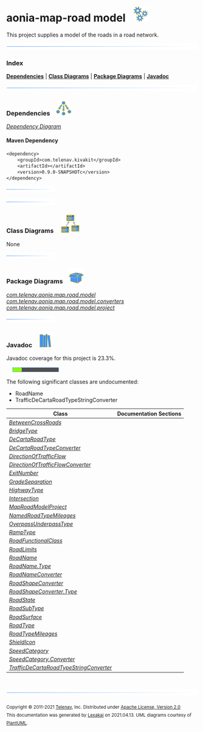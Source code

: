# aonia-map-road model &nbsp;&nbsp;![](documentation/images/gears-40.png)

This project supplies a model of the roads in a road network.

![](documentation/images/horizontal-line.png)

### Index



[**Dependencies**](#dependencies) | [**Class Diagrams**](#class-diagrams) | [**Package Diagrams**](#package-diagrams) | [**Javadoc**](#javadoc)

![](documentation/images/horizontal-line.png)

### Dependencies <a name="dependencies"></a> &nbsp;&nbsp; ![](documentation/images/dependencies-40.png)

[*Dependency Diagram*](documentation/diagrams/dependencies.svg)

#### Maven Dependency

    <dependency>
        <groupId>com.telenav.kivakit</groupId>
        <artifactId></artifactId>
        <version>0.9.0-SNAPSHOTc</version>
    </dependency>

![](documentation/images/short-horizontal-line.png)

[//]: # (start-user-text)



[//]: # (end-user-text)

![](documentation/images/short-horizontal-line.png)

### Class Diagrams <a name="class-diagrams"></a> &nbsp; &nbsp; ![](documentation/images/diagram-48.png)

None

![](documentation/images/short-horizontal-line.png)

### Package Diagrams <a name="package-diagrams"></a> &nbsp;&nbsp; ![](documentation/images/box-40.png)

[*com.telenav.aonia.map.road.model*](documentation/diagrams/com.telenav.aonia.map.road.model.svg)  
[*com.telenav.aonia.map.road.model.converters*](documentation/diagrams/com.telenav.aonia.map.road.model.converters.svg)  
[*com.telenav.aonia.map.road.model.project*](documentation/diagrams/com.telenav.aonia.map.road.model.project.svg)  

![](documentation/images/short-horizontal-line.png)

### Javadoc <a name="javadoc"></a> &nbsp;&nbsp; ![](documentation/images/books-40.png)

Javadoc coverage for this project is 23.3%.  
  
&nbsp; &nbsp;  ![](documentation/images/meter-20-12.png)

The following significant classes are undocumented:  

- RoadName  
- TrafficDeCartaRoadTypeStringConverter

| Class | Documentation Sections |
|---|---|
| [*BetweenCrossRoads*](https://telenav.github.io/aonia/javadoc/aonia.map.road.model/com/telenav/aonia/map/road/model/BetweenCrossRoads.html) |  |  
| [*BridgeType*](https://telenav.github.io/aonia/javadoc/aonia.map.road.model/com/telenav/aonia/map/road/model/BridgeType.html) |  |  
| [*DeCartaRoadType*](https://telenav.github.io/aonia/javadoc/aonia.map.road.model/com/telenav/aonia/map/road/model/DeCartaRoadType.html) |  |  
| [*DeCartaRoadTypeConverter*](https://telenav.github.io/aonia/javadoc/aonia.map.road.model/com/telenav/aonia/map/road/model/converters/DeCartaRoadTypeConverter.html) |  |  
| [*DirectionOfTrafficFlow*](https://telenav.github.io/aonia/javadoc/aonia.map.road.model/com/telenav/aonia/map/road/model/DirectionOfTrafficFlow.html) |  |  
| [*DirectionOfTrafficFlowConverter*](https://telenav.github.io/aonia/javadoc/aonia.map.road.model/com/telenav/aonia/map/road/model/converters/DirectionOfTrafficFlowConverter.html) |  |  
| [*ExitNumber*](https://telenav.github.io/aonia/javadoc/aonia.map.road.model/com/telenav/aonia/map/road/model/ExitNumber.html) |  |  
| [*GradeSeparation*](https://telenav.github.io/aonia/javadoc/aonia.map.road.model/com/telenav/aonia/map/road/model/GradeSeparation.html) |  |  
| [*HighwayType*](https://telenav.github.io/aonia/javadoc/aonia.map.road.model/com/telenav/aonia/map/road/model/HighwayType.html) |  |  
| [*Intersection*](https://telenav.github.io/aonia/javadoc/aonia.map.road.model/com/telenav/aonia/map/road/model/Intersection.html) |  |  
| [*MapRoadModelProject*](https://telenav.github.io/aonia/javadoc/aonia.map.road.model/com/telenav/aonia/map/road/model/project/MapRoadModelProject.html) |  |  
| [*NamedRoadTypeMileages*](https://telenav.github.io/aonia/javadoc/aonia.map.road.model/com/telenav/aonia/map/road/model/NamedRoadTypeMileages.html) |  |  
| [*OverpassUnderpassType*](https://telenav.github.io/aonia/javadoc/aonia.map.road.model/com/telenav/aonia/map/road/model/OverpassUnderpassType.html) |  |  
| [*RampType*](https://telenav.github.io/aonia/javadoc/aonia.map.road.model/com/telenav/aonia/map/road/model/RampType.html) |  |  
| [*RoadFunctionalClass*](https://telenav.github.io/aonia/javadoc/aonia.map.road.model/com/telenav/aonia/map/road/model/RoadFunctionalClass.html) |  |  
| [*RoadLimits*](https://telenav.github.io/aonia/javadoc/aonia.map.road.model/com/telenav/aonia/map/road/model/RoadLimits.html) |  |  
| [*RoadName*](https://telenav.github.io/aonia/javadoc/aonia.map.road.model/com/telenav/aonia/map/road/model/RoadName.html) |  |  
| [*RoadName.Type*](https://telenav.github.io/aonia/javadoc/aonia.map.road.model/com/telenav/aonia/map/road/model/RoadName.Type.html) |  |  
| [*RoadNameConverter*](https://telenav.github.io/aonia/javadoc/aonia.map.road.model/com/telenav/aonia/map/road/model/converters/RoadNameConverter.html) |  |  
| [*RoadShapeConverter*](https://telenav.github.io/aonia/javadoc/aonia.map.road.model/com/telenav/aonia/map/road/model/converters/RoadShapeConverter.html) |  |  
| [*RoadShapeConverter.Type*](https://telenav.github.io/aonia/javadoc/aonia.map.road.model/com/telenav/aonia/map/road/model/converters/RoadShapeConverter.Type.html) |  |  
| [*RoadState*](https://telenav.github.io/aonia/javadoc/aonia.map.road.model/com/telenav/aonia/map/road/model/RoadState.html) |  |  
| [*RoadSubType*](https://telenav.github.io/aonia/javadoc/aonia.map.road.model/com/telenav/aonia/map/road/model/RoadSubType.html) |  |  
| [*RoadSurface*](https://telenav.github.io/aonia/javadoc/aonia.map.road.model/com/telenav/aonia/map/road/model/RoadSurface.html) |  |  
| [*RoadType*](https://telenav.github.io/aonia/javadoc/aonia.map.road.model/com/telenav/aonia/map/road/model/RoadType.html) |  |  
| [*RoadTypeMileages*](https://telenav.github.io/aonia/javadoc/aonia.map.road.model/com/telenav/aonia/map/road/model/RoadTypeMileages.html) |  |  
| [*ShieldIcon*](https://telenav.github.io/aonia/javadoc/aonia.map.road.model/com/telenav/aonia/map/road/model/ShieldIcon.html) |  |  
| [*SpeedCategory*](https://telenav.github.io/aonia/javadoc/aonia.map.road.model/com/telenav/aonia/map/road/model/SpeedCategory.html) |  |  
| [*SpeedCategory.Converter*](https://telenav.github.io/aonia/javadoc/aonia.map.road.model/com/telenav/aonia/map/road/model/SpeedCategory.Converter.html) |  |  
| [*TrafficDeCartaRoadTypeStringConverter*](https://telenav.github.io/aonia/javadoc/aonia.map.road.model/com/telenav/aonia/map/road/model/converters/TrafficDeCartaRoadTypeStringConverter.html) |  |  

[//]: # (start-user-text)



[//]: # (end-user-text)

<br/>

![](documentation/images/horizontal-line.png)

<sub>Copyright &#169; 2011-2021 [Telenav](http://telenav.com), Inc. Distributed under [Apache License, Version 2.0](LICENSE)</sub>  
<sub>This documentation was generated by [Lexakai](https://github.com/Telenav/lexakai) on 2021.04.13. UML diagrams courtesy
of [PlantUML](http://plantuml.com).</sub>


